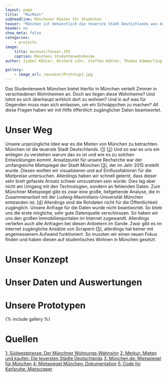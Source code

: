 ```yaml
---
layout: page
title:  "MucMiet"
subheadline: Münchener Mieten für Studenten
teaser: "München ist bekanntlich die teuerste Stadt Deutschlands was das Wohnen angeht. Gleichzeitig ist München eine Großstadt mit vielen Universitäten und Hochschulen. Wie kann man es sich also als Student leisten in einer solch teuren Stadt zu wohnen?"
header: no
show_meta: false
categories:
    - projects
image:
    title: mucmiet/Teaser.JPG
    caption: Münchens Studentenwohnheime
author: Isabel Köhler, Richard Löhr, Steffen Köhler, Thomas Kämmerling

gallery:
    - image_url: /mucmiet/Prototyp1.jpg
---
```


Das Studentenwerk München bietet hierfür in München verteilt Zimmer in verschiedenen Wohnheimen an. Doch wo liegen diese Wohnheime? Und lohnt es sich überhaupt wirklich dort zu wohnen? Und in auf was für Gegenden muss man sich einlassen, um ein Schnäppchen zu machen? All diese Fragen haben wir mit Hilfe öffentlich zugänglicher Daten beantwortet.

# Unser Weg

Unsere ursprüngliche Idee war es die Mieten von München zu betrachten. München ist die teuerste Stadt Deutschlands. [[1](http://www.swp.de/ulm/nachrichten/politik/der-muenchner-wohnungs-wahnsinn-14301249.html)] [[2](https://www.merkur.de/lokales/muenchen/stadt-muenchen/mieten-und-kaufen-teuersten-staedte-deutschlands-6883818.html)] Und so war es uns ein anliegen zu verstehen warum das so ist und wie es zu solchen Entwicklungen kommt.
Ansatzpunkt für unsere Recherche war der umfangreiche Mietspiegel der Stadt München [[3](https://www.muenchen.de/rathaus/Stadtverwaltung/Sozialreferat/Wohnungsamt/Mietspiegel.html#mietspiegel-fr-mnchen-2015_0)], der im Jahr 2015 erstellt wurde. Diesen wollten wir visualisieren und auf Einflussfaktoren für die Mietpreise untersuchen.
Allerdings haben wir schnell gelernt, dass dieser sehr breit gefasste Ansatz schwer umzusetzen sein würde. Dies lag aber nicht am Umgang mit den Technologien, sondern an fehlenden Daten. Zum Münchner Mietspiegel gibt es zwar eine große, tiefgehende Analyse, die in Zusammenarbeit mit der Ludwig-Maximilians-Universität München entstanden ist. [[4](http://www.mietspiegel-muenchen.de/2015/berechnungsprogramm/dokumentation/Dokumentation_MS15.pdf)] Allerdings sind die Rohdaten nicht für die Öffentlichkeit zugänglich. Unsere Anfrage für die Daten wurde nicht beantwortet. So blieb uns die erste mögliche, sehr gute Datenquelle verschlossen.
So haben wir uns den großen Immobilienportalen im Internet zugewandt. Allerdings verliefen auch alle Anfragen bei diesen Anbietern im Sande. Zwar gibt es im Internet zugängliche Ansätze von Scrapern [[5](https://github.com/CodeforKarlsruhe/mietmap-scraper)], allerdings hat keiner mit angemessenem Aufwand funktioniert. So mussten wir einen neuen Fokus finden und haben diesen auf studentisches Wohnen in München gesetzt.

# Unser Konzept

# Unser Daten und Auswertungen

# Unsere Prototypen

{% include gallery %}

# Quellen

[1: Südwestpresse: Der Münchner Wohnungs-Wahnsinn](http://www.swp.de/ulm/nachrichten/politik/der-muenchner-wohnungs-wahnsinn-14301249.html)
[2: Merkur: Mieten und kaufen: Die teuersten Städte Deutschlands](https://www.merkur.de/lokales/muenchen/stadt-muenchen/mieten-und-kaufen-teuersten-staedte-deutschlands-6883818.html)
[3: München.de: Mietspiegel für München](https://www.muenchen.de/rathaus/Stadtverwaltung/Sozialreferat/Wohnungsamt/Mietspiegel.html#mietspiegel-fr-mnchen-2015_0)
[4: Mietspiegel München: Dokumentation](http://www.mietspiegel-muenchen.de/2015/berechnungsprogramm/dokumentation/Dokumentation_MS15.pdf)
[5: Code for Karlsruhe: Mietscraper](https://github.com/CodeforKarlsruhe/mietmap-scraper)

